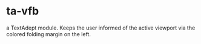 # ta-vfb
a TextAdept module. Keeps the user informed of the active viewport via the colored folding margin on the left.

